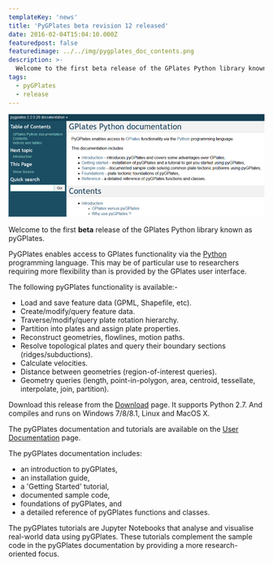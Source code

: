 ```yaml
---
templateKey: 'news'
title: 'PyGPlates beta revision 12 released'
date: 2016-02-04T15:04:10.000Z
featuredpost: false
featuredimage: ../../img/pygplates_doc_contents.png
description: >-
  Welcome to the first beta release of the GPlates Python library known as pyGPlates.
tags:
  - pyGPlates
  - release
---
```

![PyGPlates beta revision 12 released](../../img/pygplates_doc_contents.png)

Welcome to the first __beta__ release of the GPlates Python library known as pyGPlates.

PyGPlates enables access to GPlates functionality via the [Python](https://www.python.org/) programming language. This may be of particular use to researchers requiring more flexibility than is provided by the GPlates user interface.

The following pyGPlates functionality is available:-

* Load and save feature data (GPML, Shapefile, etc).
* Create/modify/query feature data.
* Traverse/modify/query plate rotation hierarchy.
* Partition into plates and assign plate properties.
* Reconstruct geometries, flowlines, motion paths.
* Resolve topological plates and query their boundary sections (ridges/subductions).
* Calculate velocities.
* Distance between geometries (region-of-interest queries).
* Geometry queries (length, point-in-polygon, area, centroid, tessellate, interpolate, join, partition).

Download this release from the [Download](/download) page. It supports Python 2.7. And compiles and runs on Windows 7/8/8.1, Linux and MacOS X.

The pyGPlates documentation and tutorials are available on the [User Documentation](/docs) page.

The pyGPlates documentation includes:

* an introduction to pyGPlates,
* an installation guide,
* a 'Getting Started' tutorial,
* documented sample code,
* foundations of pyGPlates, and
* a detailed reference of pyGPlates functions and classes.

The pyGPlates tutorials are Jupyter Notebooks that analyse and visualise real-world data using pyGPlates. These tutorials complement the sample code in the pyGPlates documentation by providing a more research-oriented focus.
